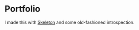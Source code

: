 # Portfolio

I made this with [Skeleton](http://getskeleton.com/) and some old-fashioned introspection.